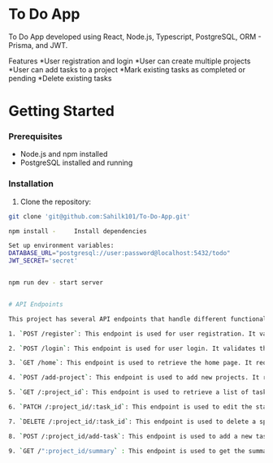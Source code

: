 # To Do App
To Do App developed using React, Node.js, Typescript, PostgreSQL, ORM - Prisma, and JWT.

Features
*User registration and login
*User can create multiple projects
*User can add tasks to a project
*Mark existing tasks as completed or pending
*Delete existing tasks

# Getting Started

### Prerequisites

- Node.js and npm installed
- PostgreSQL installed and running

### Installation

1. Clone the repository: 

```bash
git clone 'git@github.com:Sahilk101/To-Do-App.git'

npm install -     Install dependencies

Set up environment variables:
DATABASE_URL="postgresql://user:password@localhost:5432/todo"
JWT_SECRET='secret'


npm run dev - start server


# API Endpoints

This project has several API endpoints that handle different functionalities. Below is a brief description of each endpoint:

1. `POST /register`: This endpoint is used for user registration. It validates the request using the `registerSchema`.

2. `POST /login`: This endpoint is used for user login. It validates the request using the `loginSchema`.

3. `GET /home`: This endpoint is used to retrieve the home page. It requires authentication.

4. `POST /add-project`: This endpoint is used to add new projects. It requires authentication and validates the request using the `addProjectSchema`.

5. `GET /:project_id`: This endpoint is used to retrieve a list of tasks for a specific project. It requires authentication.

6. `PATCH /:project_id/:task_id`: This endpoint is used to edit the status of a specific task. It validates the request using the `editTaskDetailsSchema`.

7. `DELETE /:project_id/:task_id`: This endpoint is used to delete a specific task. It requires authentication.

8. `POST /:project_id/add-task`: This endpoint is used to add a new task to a specific project. It requires authentication and validates the request using the `addTaskSchema`.

9. `GET /":project_id/summary` : This endpoint is used to get the summary of project. Completed and pending task details are fetched and a markdown file is created in the local with the project summary details.Authentication is required.
